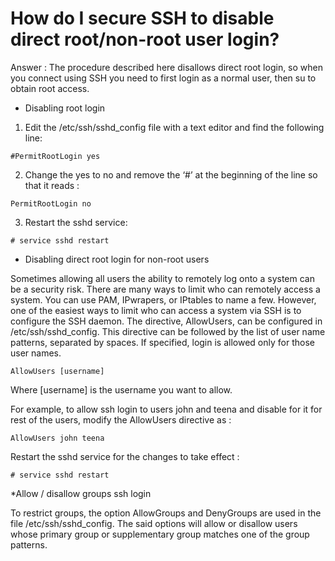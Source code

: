 
How do I secure SSH to disable direct root/non-root user login?
===============================================================

Answer :
The procedure described here disallows direct root login, so when you connect using SSH you need to first login as a normal user, then su to obtain root access.

* Disabling root login
1. Edit the /etc/ssh/sshd_config file with a text editor and find the following line:

`#PermitRootLogin yes`

2. Change the yes to no and remove the ‘#’ at the beginning of the line so that it reads :
 
`PermitRootLogin no`

3. Restart the sshd service:

`# service sshd restart`

* Disabling direct root login for non-root users

Sometimes allowing all users the ability to remotely log onto a system can be a security risk. There are many ways to limit who can remotely access a system. You can use PAM, IPwrapers, or IPtables to name a few. However, one of the easiest ways to limit who can access a system via SSH is to configure the SSH daemon.
The directive, AllowUsers, can be configured in /etc/ssh/sshd_config. This directive can be followed by the list of user name patterns, separated by spaces. If specified, login is allowed only for those user names.

`AllowUsers [username]`

Where [username] is the username you want to allow.

For example, to allow ssh login to users john and teena and disable for it for rest of the users, modify the AllowUsers directive as :

`AllowUsers john teena`

Restart the sshd service for the changes to take effect :

`# service sshd restart`

*Allow / disallow groups ssh login

To restrict groups, the option AllowGroups and DenyGroups are used in the file /etc/ssh/sshd_config. The said options will allow or disallow users whose primary group or supplementary group matches one of the group patterns.
